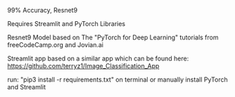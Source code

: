 99% Accuracy, Resnet9

Requires Streamlit and PyTorch Libraries

Resnet9 Model based on The "PyTorch for Deep Learning" tutorials from freeCodeCamp.org and Jovian.ai

Streamlit app based on a similar app which can be found here: https://github.com/terryz1/Image_Classification_App

run: "pip3 install -r requirements.txt" on terminal or manually install PyTorch and Streamlit





